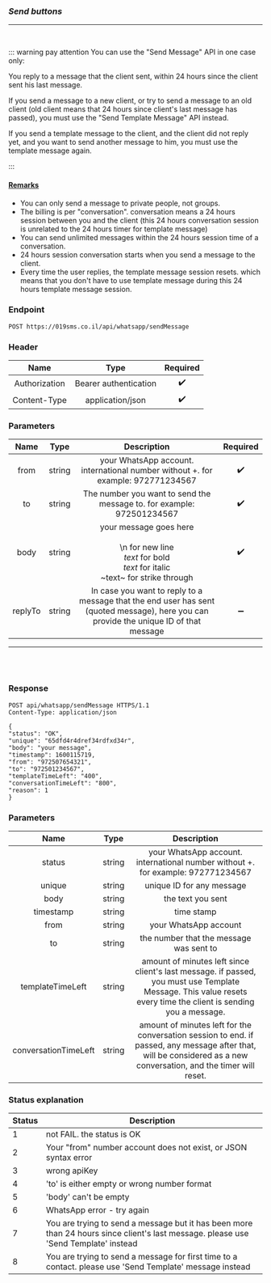 
### _Send buttons_
---
<br>

::: warning pay attention
You can use the "Send Message" API in one case only:

You reply to a message that the client sent, within 24 hours since the client sent his last message.

If you send a message to a new client, or try to send a message to an old client (old client means that 24 hours since client's last message has passed), you must use the "Send Template Message" API instead.

If you send a template message to the client, and the client did not reply yet, and you want to send another message to him, you must use the template message again.

:::



#### <u>Remarks</u>

* You can only send a message to private people, not groups.
* The billing is per "conversation". conversation means a 24 hours session between you and the client (this 24 hours conversation session is unrelated to the 24 hours timer for template message)
* You can send unlimited messages within the 24 hours session time of a conversation.
* 24 hours session conversation starts when you send a message to the client.
* Every time the user replies, the template message session resets. which means that you don't have to use template message during this 24 hours template message session.



### Endpoint

```http
POST https://019sms.co.il/api/whatsapp/sendMessage
```


### Header

|     Name      |         Type          |      Required      |
|:-------------:|:---------------------:|:------------------:|
| Authorization | Bearer authentication | :heavy_check_mark: |
| Content-Type  |   application/json    | :heavy_check_mark: |


### Parameters

|  Name   |  Type  |                                                              Description                                                               |      Required      |
|:-------:|:------:|:--------------------------------------------------------------------------------------------------------------------------------------:|:------------------:|
|  from   | string |                            your WhatsApp account. international number without +. for example: 972771234567                            | :heavy_check_mark: |
|   to    | string |                                 The number you want to send the message to. for example: 972501234567                                  | :heavy_check_mark: |
|  body   | string |         your message goes here<br><br> \n for new line<br> *text* for bold<br> _text_ for italic<br> ~text~ for strike through         | :heavy_check_mark: |
| replyTo | string | In case you want to reply to a message that the end user has sent (quoted message), here you can provide the unique ID of that message | :heavy_minus_sign: |


---
<br><br>

### Response

```http 
POST api/whatsapp/sendMessage HTTPS/1.1
Content-Type: application/json

{
"status": "OK",
"unique": "65dfd4r4dref34rdfxd34r",
"body": "your message",
"timestamp": 1600115719,
"from": "972507654321",
"to": "972501234567",
"templateTimeLeft": "400",
"conversationTimeLeft": "800",
"reason": 1
}
```

### Parameters

|         Name         |  Type  |                                                                            Description                                                                             |
|:--------------------:|:------:|:------------------------------------------------------------------------------------------------------------------------------------------------------------------:|
|        status        | string |                                          your WhatsApp account. international number without +. for example: 972771234567                                          |
|        unique        | string |                                                                     unique ID for any message                                                                      |
|         body         | string |                                                                         the text you sent                                                                          |
|      timestamp       | string |                                                                             time stamp                                                                             |
|         from         | string |                                                                       your WhatsApp account                                                                        |
|          to          | string |                                                              the number that the message was sent to                                                               |
|   templateTimeLeft   | string |  amount of minutes left since client's last message. if passed, you must use Template Message. This value resets every time the client is sending you a message.   |
| conversationTimeLeft | string | amount of minutes left for the conversation session to end. if passed, any message after that, will be considered as a new conversation, and the timer will reset. |




### Status explanation

| Status | Description                                                                                                                         |
|--------|-------------------------------------------------------------------------------------------------------------------------------------|
| 1      | not FAIL. the status is OK                                                                                                          |
| 2      | Your "from" number account does not exist, or JSON syntax error                                                                     |
| 3      | wrong apiKey                                                                                                                        |
| 4      | 'to' is either empty or wrong number format                                                                                         |
| 5      | 'body' can't be empty                                                                                                               |
| 6      | WhatsApp error - try again                                                                                                          |
| 7      | You are trying to send a message but it has been more than 24 hours since client's last message. please use 'Send Template' instead |
| 8      | You are trying to send a message for first time to a contact. please use 'Send Template' message instead                            |